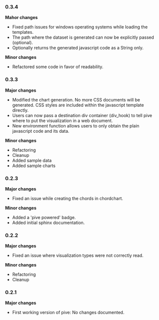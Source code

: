 ### 0.3.4
**Mahor changes**

 * Fixed path issues for windows operating systems while loading the templates.
 * The path where the dataset is generated can now be explicitly passed (optional).
 * Optionally returns the generated javascript code as a String only.

**Minor changes**

 * Refactored some code in favor of readability.

### 0.3.3
**Major changes**

 * Modified the chart generation. No more CSS documents will be generated. CSS styles
   are included within the javascript template directly.
 * Users can now pass a destination div container (div_hook) to tell pive where to put
   the visualization in a web document.
 * New environment function allows users to only obtain the plain javascript code and its data.

**Minor changes**

 * Refactoring
 * Cleanup
 * Added sample data
 * Added sample charts

### 0.2.3
**Major changes**
 * Fixed an issue while creating the chords in chordchart.

**Minor changes**
 * Added a 'pive powered' badge.
 * Added initial sphinx documentation.

### 0.2.2
**Major changes**
 * Fixed an issue where visualization types were not correctly read.

**Minor changes**
 * Refactoring
 * Cleanup

### 0.2.1
**Major changes**

 * First working version of pive: No changes documented.

